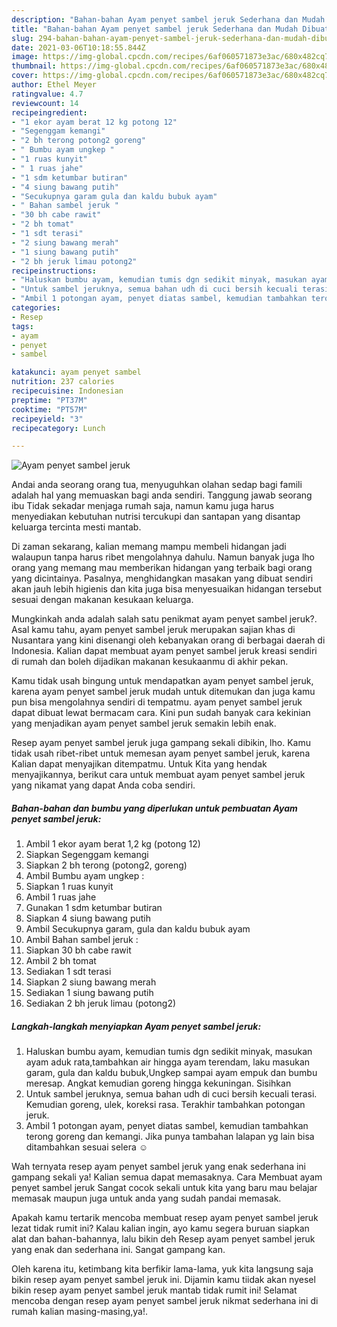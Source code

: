 ```yaml
---
description: "Bahan-bahan Ayam penyet sambel jeruk Sederhana dan Mudah Dibuat"
title: "Bahan-bahan Ayam penyet sambel jeruk Sederhana dan Mudah Dibuat"
slug: 294-bahan-bahan-ayam-penyet-sambel-jeruk-sederhana-dan-mudah-dibuat
date: 2021-03-06T10:18:55.844Z
image: https://img-global.cpcdn.com/recipes/6af060571873e3ac/680x482cq70/ayam-penyet-sambel-jeruk-foto-resep-utama.jpg
thumbnail: https://img-global.cpcdn.com/recipes/6af060571873e3ac/680x482cq70/ayam-penyet-sambel-jeruk-foto-resep-utama.jpg
cover: https://img-global.cpcdn.com/recipes/6af060571873e3ac/680x482cq70/ayam-penyet-sambel-jeruk-foto-resep-utama.jpg
author: Ethel Meyer
ratingvalue: 4.7
reviewcount: 14
recipeingredient:
- "1 ekor ayam berat 12 kg potong 12"
- "Segenggam kemangi"
- "2 bh terong potong2 goreng"
- " Bumbu ayam ungkep "
- "1 ruas kunyit"
- " 1 ruas jahe"
- "1 sdm ketumbar butiran"
- "4 siung bawang putih"
- "Secukupnya garam gula dan kaldu bubuk ayam"
- " Bahan sambel jeruk "
- "30 bh cabe rawit"
- "2 bh tomat"
- "1 sdt terasi"
- "2 siung bawang merah"
- "1 siung bawang putih"
- "2 bh jeruk limau potong2"
recipeinstructions:
- "Haluskan bumbu ayam, kemudian tumis dgn sedikit minyak, masukan ayam aduk rata,tambahkan air hingga ayam terendam, laku masukan garam, gula dan kaldu bubuk,Ungkep sampai ayam empuk dan bumbu meresap. Angkat kemudian goreng hingga kekuningan. Sisihkan"
- "Untuk sambel jeruknya, semua bahan udh di cuci bersih kecuali terasi. Kemudian goreng, ulek, koreksi rasa. Terakhir tambahkan potongan jeruk."
- "Ambil 1 potongan ayam, penyet diatas sambel, kemudian tambahkan terong goreng dan kemangi. Jika punya tambahan lalapan yg lain bisa ditambahkan sesuai selera ☺️"
categories:
- Resep
tags:
- ayam
- penyet
- sambel

katakunci: ayam penyet sambel 
nutrition: 237 calories
recipecuisine: Indonesian
preptime: "PT37M"
cooktime: "PT57M"
recipeyield: "3"
recipecategory: Lunch

---
```



![Ayam penyet sambel jeruk](https://img-global.cpcdn.com/recipes/6af060571873e3ac/680x482cq70/ayam-penyet-sambel-jeruk-foto-resep-utama.jpg)

Andai anda seorang orang tua, menyuguhkan olahan sedap bagi famili adalah hal yang memuaskan bagi anda sendiri. Tanggung jawab seorang ibu Tidak sekadar menjaga rumah saja, namun kamu juga harus menyediakan kebutuhan nutrisi tercukupi dan santapan yang disantap keluarga tercinta mesti mantab.

Di zaman  sekarang, kalian memang mampu membeli hidangan jadi walaupun tanpa harus ribet mengolahnya dahulu. Namun banyak juga lho orang yang memang mau memberikan hidangan yang terbaik bagi orang yang dicintainya. Pasalnya, menghidangkan masakan yang dibuat sendiri akan jauh lebih higienis dan kita juga bisa menyesuaikan hidangan tersebut sesuai dengan makanan kesukaan keluarga. 



Mungkinkah anda adalah salah satu penikmat ayam penyet sambel jeruk?. Asal kamu tahu, ayam penyet sambel jeruk merupakan sajian khas di Nusantara yang kini disenangi oleh kebanyakan orang di berbagai daerah di Indonesia. Kalian dapat membuat ayam penyet sambel jeruk kreasi sendiri di rumah dan boleh dijadikan makanan kesukaanmu di akhir pekan.

Kamu tidak usah bingung untuk mendapatkan ayam penyet sambel jeruk, karena ayam penyet sambel jeruk mudah untuk ditemukan dan juga kamu pun bisa mengolahnya sendiri di tempatmu. ayam penyet sambel jeruk dapat dibuat lewat bermacam cara. Kini pun sudah banyak cara kekinian yang menjadikan ayam penyet sambel jeruk semakin lebih enak.

Resep ayam penyet sambel jeruk juga gampang sekali dibikin, lho. Kamu tidak usah ribet-ribet untuk memesan ayam penyet sambel jeruk, karena Kalian dapat menyajikan ditempatmu. Untuk Kita yang hendak menyajikannya, berikut cara untuk membuat ayam penyet sambel jeruk yang nikamat yang dapat Anda coba sendiri.

<!--inarticleads1-->

##### Bahan-bahan dan bumbu yang diperlukan untuk pembuatan Ayam penyet sambel jeruk:

1. Ambil 1 ekor ayam berat 1,2 kg (potong 12)
1. Siapkan Segenggam kemangi
1. Siapkan 2 bh terong (potong2, goreng)
1. Ambil  Bumbu ayam ungkep :
1. Siapkan 1 ruas kunyit
1. Ambil  1 ruas jahe
1. Gunakan 1 sdm ketumbar butiran
1. Siapkan 4 siung bawang putih
1. Ambil Secukupnya garam, gula dan kaldu bubuk ayam
1. Ambil  Bahan sambel jeruk :
1. Siapkan 30 bh cabe rawit
1. Ambil 2 bh tomat
1. Sediakan 1 sdt terasi
1. Siapkan 2 siung bawang merah
1. Sediakan 1 siung bawang putih
1. Sediakan 2 bh jeruk limau (potong2)




<!--inarticleads2-->

##### Langkah-langkah menyiapkan Ayam penyet sambel jeruk:

1. Haluskan bumbu ayam, kemudian tumis dgn sedikit minyak, masukan ayam aduk rata,tambahkan air hingga ayam terendam, laku masukan garam, gula dan kaldu bubuk,Ungkep sampai ayam empuk dan bumbu meresap. Angkat kemudian goreng hingga kekuningan. Sisihkan
1. Untuk sambel jeruknya, semua bahan udh di cuci bersih kecuali terasi. Kemudian goreng, ulek, koreksi rasa. Terakhir tambahkan potongan jeruk.
1. Ambil 1 potongan ayam, penyet diatas sambel, kemudian tambahkan terong goreng dan kemangi. Jika punya tambahan lalapan yg lain bisa ditambahkan sesuai selera ☺️




Wah ternyata resep ayam penyet sambel jeruk yang enak sederhana ini gampang sekali ya! Kalian semua dapat memasaknya. Cara Membuat ayam penyet sambel jeruk Sangat cocok sekali untuk kita yang baru mau belajar memasak maupun juga untuk anda yang sudah pandai memasak.

Apakah kamu tertarik mencoba membuat resep ayam penyet sambel jeruk lezat tidak rumit ini? Kalau kalian ingin, ayo kamu segera buruan siapkan alat dan bahan-bahannya, lalu bikin deh Resep ayam penyet sambel jeruk yang enak dan sederhana ini. Sangat gampang kan. 

Oleh karena itu, ketimbang kita berfikir lama-lama, yuk kita langsung saja bikin resep ayam penyet sambel jeruk ini. Dijamin kamu tiidak akan nyesel bikin resep ayam penyet sambel jeruk mantab tidak rumit ini! Selamat mencoba dengan resep ayam penyet sambel jeruk nikmat sederhana ini di rumah kalian masing-masing,ya!.

